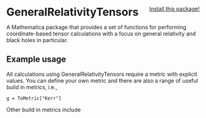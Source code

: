 <p>
 <h1 style="display:inline">GeneralRelativityTensors</h1> <span style="float:right;"><a href="https://bhptoolkit.org/mathematica-install.html" class = "code_btn">Install this package!</a></span>
</p>

A Mathematica package that provides a set of functions for performing coordinate-based tensor calculations with a focus on general relativity and black holes in particular.

## Example usage

All calculations using GeneralRelativityTensors require a metric with explicit values. You can define your own metric and there are also a range of useful build in metrics, i.e.,

```
g = ToMetric["Kerr"]
```
Other build in metrics include 